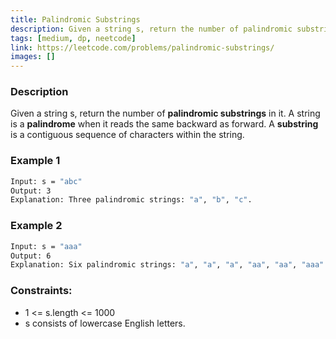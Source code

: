 ```yaml
---
title: Palindromic Substrings
description: Given a string s, return the number of palindromic substrings in it.  A string is a palindrome when it reads the same backward as forward.  A substring is a contiguous sequence of characters within the string.
tags: [medium, dp, neetcode]
link: https://leetcode.com/problems/palindromic-substrings/
images: []
---
```


### Description

Given a string s, return the number of **palindromic substrings** in it. A string is a **palindrome** when it reads the same backward as forward.
A **substring** is a contiguous sequence of characters within the string.

### Example 1

```bash
Input: s = "abc"
Output: 3
Explanation: Three palindromic strings: "a", "b", "c".
```

### Example 2

```bash
Input: s = "aaa"
Output: 6
Explanation: Six palindromic strings: "a", "a", "a", "aa", "aa", "aaa".
```

### Constraints:

- 1 <= s.length <= 1000
- s consists of lowercase English letters.
